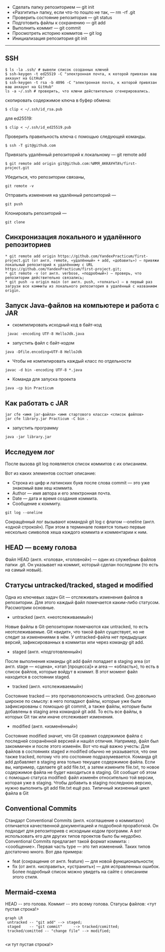 * Сделать папку репозиторием — git init
* «Разгитить» папку, если что-то пошло не так, — rm -rf .git
* Проверить состояние репозитория — git status
* Подготовить файлы к сохранению — git add
* Выполнить коммит — git commit
* Просмотреть историю коммитов — git log
* Инициализация репозитория git init

---

## SSH
~~~
$ ls -la .ssh/ # вывели список созданных ключей  
$ ssh-keygen -t ed25519 -C "электронная почта, к которой привязан ваш аккаунт на GitHub"
$ ssh-keygen -t rsa -b 4096 -C "электронная почта, к которой привязан ваш аккаунт на GitHub"
ls -a ~/.ssh # проверить, что ключи действительно сгенерировались.
~~~
 
 скопировать содержимое ключа в буфер обмена:
 ~~~
 $ clip < ~/.ssh/id_rsa.pub
 ~~~
 для ed25519:
~~~ 
$ clip < ~/.ssh/id_ed25519.pub
~~~
 Проверить правильность ключа с помощью следующей команды.
 ~~~
 $ ssh -T git@github.com
 ~~~
 
 Привязать удалённый репозиторий к локальному — git remote add
 ~~~
 $ git remote add origin git@github.com:%ИМЯ_АККАУНТА%/first-project.git 
 ~~~
 Убедиться, что репозитории связаны,
 ~~~
 git remote -v
 ~~~
 Отправить изменения на удалённый репозиторий — 
 ~~~
 git push
 ~~~
 Клонировать репозиторий — 
 ~~~
 git clone
 ~~~ 
  
## Синхронизация локального и удалённого репозиториев
~~~
* git remote add origin https://github.com/YandexPracticum/first-project.git (от англ. remote, «удалённый» + add, «добавить») — привяжи локальный репозиторий к удалённому с URL https://github.com/YandexPracticum/first-project.git;
* git remote -v (от англ. verbose, «подробный») — проверь, что репозитории действительно связались;
* git push -u origin main (от англ. push, «толкать») — в первый раз загрузи все коммиты из локального репозитория в удалённый с названием origin.
~~~

## Запуск Java-файлов на компьютере и работа с JAR

* скомпилировать исходный код в байт-код  
~~~
 javac -encoding UTF-8 HelloJdk.java
~~~
*  запустить файл с байт-кодом
~~~
java -Dfile.encoding=UTF-8 HelloJdk
~~~
* Чтобы не компилировать каждый класс по отдельности
~~~
javac -d bin -encoding UTF-8 *.java 
~~~
* Команда для запуска проекта
~~~
java -cp bin Practicum 
~~~


## Как работать с JAR

~~~
jar cfe <имя jar-файла> <имя стартового класса> <список файлов> 
jar cfe library.jar Practicum -C bin .
~~~

*  запустить программу
~~~
java -jar library.jar 
~~~

## Исследуем лог

После вызова git log появляется список коммитов с их описанием.

Вот из каких элементов состоит описание:
* Строка из цифр и латинских букв после слова commit — это уже знакомый вам хеш коммита.
* Author — имя автора и его электронная почта.
* Date — дата и время создания коммита.
* Сообщение к коммиту.
~~~
git log --oneline
~~~

Сокращённый лог вызывают командой git log с флагом --oneline (англ. «одной строкой»). При этом в терминале появятся только первые несколько символов хеша каждого коммита и комментарии к ним.

## HEAD — всему голова

Файл HEAD (англ. «голова», «головной») — один из служебных файлов папки .git. Он указывает на коммит, который сделан последним (то есть на самый новый).


## Статусы untracked/tracked, staged и modified


Одна из ключевых задач Git — отслеживать изменения файлов в репозитории. Для этого каждый файл помечается каким-либо статусом. Рассмотрим основные.
* untracked (англ. «неотслеживаемый»)

Новые файлы в Git-репозитории помечаются как untracked, то есть неотслеживаемые. Git «видит», что такой файл существует, но не следит за изменениями в нём. У untracked-файла нет предыдущих версий, зафиксированных в коммитах или через команду git add.

* staged (англ. «подготовленный»)

После выполнения команды git add файл попадает в staging area (от англ. stage — «сцена», «этап [процесса]» и area — «область»), то есть в список файлов, которые войдут в коммит. В этот момент файл находится в состоянии staged.

* tracked (англ. «отслеживаемый»)

Состояние tracked — это противоположность untracked. Оно довольно широкое по смыслу: в него попадают файлы, которые уже были зафиксированы с помощью git commit, а также файлы, которые были добавлены в staging area командой git add. То есть все файлы, в которых Git так или иначе отслеживает изменения.

* modified (англ. «изменённый»)

Состояние modified значит, что Git сравнил содержимое файла с последней сохранённой версией и нашёл отличия. Например, файл был закоммичен и после этого изменён.
Вот что ещё важно учесть:
Для файлов в состояниях staged и modified обычно не указывается, что они также tracked, потому что это состояние подразумевается.
Команда git add добавляет в staging area только текущее содержимое файла. Если вы, например, сделаете git add file.txt, а затем измените file.txt, то новое содержимое файла не будет находиться в staging. Git сообщит об этом с помощью статуса modified: файл изменён относительно той версии, которая уже в staging. Чтобы добавить в staging последнюю версию, нужно выполнить git add file.txt ещё раз.
Типичный жизненный цикл файла в Git

## Conventional Commits 

Стандарт Conventional Commits (англ. «соглашение о коммитах») отличается качественной документацией и подробной проработкой. Он подходит для репозиториев с исходным кодом программ. А вот использовать его для других типов проектов было бы неудобно.
Conventional Commits предлагает такой формат коммита: <type>: <сообщение>. Первая часть type — это тип изменений. Таких типов достаточно много. Вот два примера:
* feat (сокращение от англ. feature) — для новой функциональности;
* fix (от англ. «исправить», «устранить») — для исправленных ошибок.
Более подробный список можно увидеть на сайте с описанием этого стиля.

## Mermaid-схема

HEAD -- это голова.
Коммит -- это всему голова.
Статусы файлов:
<тут пустая строка!>

```mermaid
graph LR 
 untracked -- "git add" --> staged;
 staged    -- "git commit"     --> tracked/comitted;
 tracked/comitted -- "change file" --> modified;
 
```
<и тут пустая строка!> 